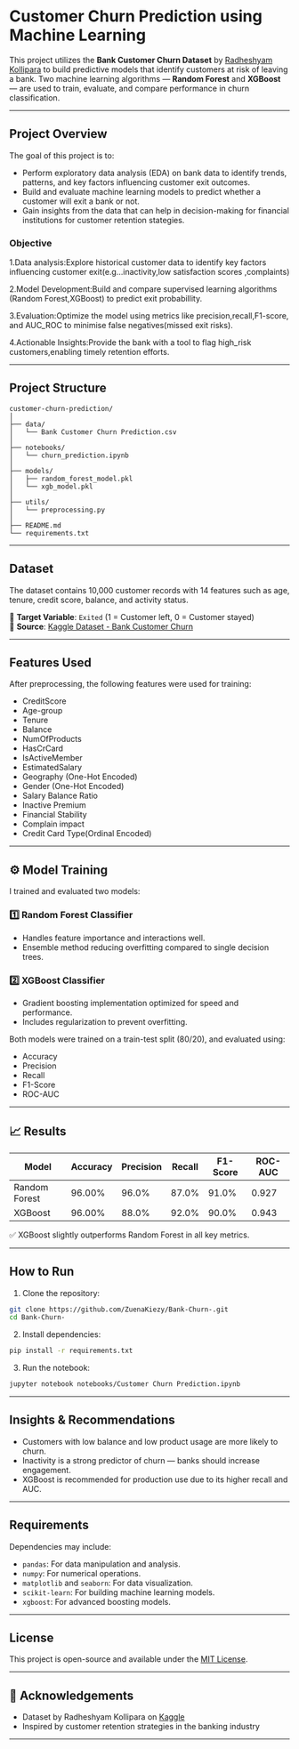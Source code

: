 ﻿# Customer Churn Prediction using Machine Learning

This project utilizes the **Bank Customer Churn Dataset** by [Radheshyam Kollipara](https://www.kaggle.com/datasets/radheshyamkollipara/bank-customer-churn) to build predictive models that identify customers at risk of leaving a bank. Two machine learning algorithms — **Random Forest** and **XGBoost** — are used to train, evaluate, and compare performance in churn classification.

---

## Project Overview

The goal of this project is to:
- Perform exploratory data analysis (EDA) on bank data to identify trends, patterns, and key factors influencing customer exit outcomes.
- Build and evaluate machine learning models to predict whether a customer will exit a bank or not.
- Gain insights from the data that can help in decision-making for financial institutions for customer retention stategies.

### Objective

1.Data analysis:Explore historical customer data to identify key factors influencing customer exit(e.g...inactivity,low satisfaction scores ,complaints)

2.Model Development:Build and compare supervised learning algorithms (Random Forest,XGBoost) to predict exit probabillity.

3.Evaluation:Optimize the model using metrics like precision,recall,F1-score, and AUC_ROC to minimise false negatives(missed exit risks).

4.Actionable Insights:Provide the bank with a tool to flag high_risk customers,enabling timely retention efforts.

---

## Project Structure

```
customer-churn-prediction/
│
├── data/
│   └── Bank Customer Churn Prediction.csv
│
├── notebooks/
│   └── churn_prediction.ipynb
│
├── models/
│   ├── random_forest_model.pkl
│   └── xgb_model.pkl
│
├── utils/
│   └── preprocessing.py
│
├── README.md
└── requirements.txt
```

---

## Dataset

The dataset contains 10,000 customer records with 14 features such as age, tenure, credit score, balance, and activity status.

📌 **Target Variable**: `Exited` (1 = Customer left, 0 = Customer stayed)  
📌 **Source**: [Kaggle Dataset - Bank Customer Churn](https://www.kaggle.com/datasets/radheshyamkollipara/bank-customer-churn)

---

## Features Used

After preprocessing, the following features were used for training:

- CreditScore
- Age-group
- Tenure
- Balance
- NumOfProducts
- HasCrCard
- IsActiveMember
- EstimatedSalary
- Geography (One-Hot Encoded)
- Gender (One-Hot Encoded)
- Salary Balance Ratio
- Inactive Premium
- Financial Stability
- Complain impact
- Credit Card Type(Ordinal Encoded)
---

## ⚙️ Model Training

I trained and evaluated two models:

### 1️⃣ Random Forest Classifier
- Handles feature importance and interactions well.
- Ensemble method reducing overfitting compared to single decision trees.

### 2️⃣ XGBoost Classifier
- Gradient boosting implementation optimized for speed and performance.
- Includes regularization to prevent overfitting.

Both models were trained on a train-test split (80/20), and evaluated using:

- Accuracy
- Precision
- Recall
- F1-Score
- ROC-AUC

---

## 📈 Results

| Model               | Accuracy | Precision | Recall | F1-Score | ROC-AUC |
|--------------------|----------|-----------|--------|----------|---------|
| Random Forest       | 96.00%    | 96.0%     | 87.0%  | 91.0%    | 0.927  |
| XGBoost             | 96.00%    | 88.0%     | 92.0%  | 90.0%    | 0.943   |

✅ XGBoost slightly outperforms Random Forest in all key metrics.

---

##  How to Run

1. Clone the repository:
```bash
git clone https://github.com/ZuenaKiezy/Bank-Churn-.git
cd Bank-Churn-
```

2. Install dependencies:
```bash
pip install -r requirements.txt
```

3. Run the notebook:
```bash
jupyter notebook notebooks/Customer Churn Prediction.ipynb
```

---

## Insights & Recommendations

- Customers with low balance and low product usage are more likely to churn.
- Inactivity is a strong predictor of churn — banks should increase engagement.
- XGBoost is recommended for production use due to its higher recall and AUC.

---

## Requirements


   Dependencies may include:
   - `pandas`: For data manipulation and analysis.
   - `numpy`: For numerical operations.
   - `matplotlib` and `seaborn`: For data visualization.
   - `scikit-learn`: For building machine learning models.
   - `xgboost`: For advanced boosting models.
---

##  License

This project is open-source and available under the [MIT License](LICENSE).

---

## 🤝 Acknowledgements

- Dataset by Radheshyam Kollipara on [Kaggle](https://www.kaggle.com/datasets/radheshyamkollipara/bank-customer-churn)
- Inspired by customer retention strategies in the banking industry

---
